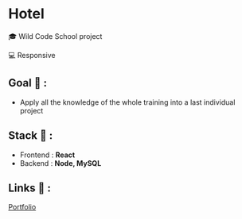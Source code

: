 # Hotel

<p>🎓 Wild Code School project</p>
<p>💻 Responsive</p>

## Goal 🎯 :
* Apply all the knowledge of the whole training into a last individual project

## Stack 💎 :
* Frontend : **React**
* Backend : **Node, MySQL**

## Links 🔗 :
[Portfolio](https://clemence-pirault.vercel.app/portfolio/hotel)

